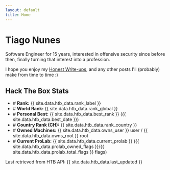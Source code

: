 ```yaml
---
layout: default
title: Home
---
```


# Tiago Nunes
Software Engineer for 15 years, interested in offensive security since before then, finally turning that interest into a profession.

I hope you enjoy my [Honest Write-ups](/writeups), and any other posts I'll (probably) make from time to time :)

<div class="card">
  <h2>Hack The Box Stats</h2>
  <ul>
    <li># <strong>Rank:</strong> {{ site.data.htb_data.rank_label }}</li>
    <li># <strong>World Rank:</strong> {{ site.data.htb_data.rank_global }}</li>
    <li># <strong>Personal Best:</strong> {{ site.data.htb_data.best_rank }} ({{ site.data.htb_data.best_date }})</li>
    <li># <strong>Country Rank (CH):</strong> {{ site.data.htb_data.rank_country }}</li>
    <li># <strong>Owned Machines:</strong> {{ site.data.htb_data.owns_user }} user / {{ site.data.htb_data.owns_root }} root</li>
    <li># <strong>Current ProLab:</strong> {{ site.data.htb_data.current_prolab }} ({{ site.data.htb_data.prolab_owned_flags }}/{{ site.data.htb_data.prolab_total_flags }} flags)</li>
  </ul>
  <div class="last-updated">Last retrieved from HTB API: {{ site.data.htb_data.last_updated }}</div>
</div>

